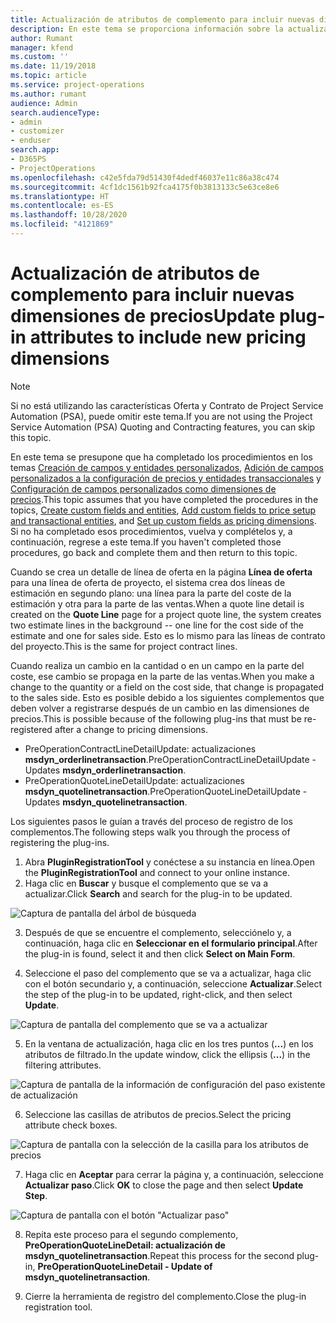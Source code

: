 ```yaml
---
title: Actualización de atributos de complemento para incluir nuevas dimensiones de precios
description: En este tema se proporciona información sobre la actualización de los atributos del complemento para las dimensiones de precios.
author: Rumant
manager: kfend
ms.custom: ''
ms.date: 11/19/2018
ms.topic: article
ms.service: project-operations
ms.author: rumant
audience: Admin
search.audienceType:
- admin
- customizer
- enduser
search.app:
- D365PS
- ProjectOperations
ms.openlocfilehash: c42e5fda79d51430f4dedf46037e11c86a38c474
ms.sourcegitcommit: 4cf1dc1561b92fca4175f0b3813133c5e63ce8e6
ms.translationtype: HT
ms.contentlocale: es-ES
ms.lasthandoff: 10/28/2020
ms.locfileid: "4121869"
---
```

# <a name="update-plug-in-attributes-to-include-new-pricing-dimensions"></a><span data-ttu-id="44d15-103">Actualización de atributos de complemento para incluir nuevas dimensiones de precios</span><span class="sxs-lookup"><span data-stu-id="44d15-103">Update plug-in attributes to include new pricing dimensions</span></span>

> [!NOTE]
> <span data-ttu-id="44d15-104">Si no está utilizando las características Oferta y Contrato de Project Service Automation (PSA), puede omitir este tema.</span><span class="sxs-lookup"><span data-stu-id="44d15-104">If you are not using the Project Service Automation (PSA) Quoting and Contracting features, you can skip this topic.</span></span>

<span data-ttu-id="44d15-105">En este tema se presupone que ha completado los procedimientos en los temas [Creación de campos y entidades personalizados](create-custom-fields-entities.md), [Adición de campos personalizados a la configuración de precios y entidades transaccionales](field-references.md) y [Configuración de campos personalizados como dimensiones de precios](set-up-pricing-dimensions.md).</span><span class="sxs-lookup"><span data-stu-id="44d15-105">This topic assumes that you have completed the procedures in the topics, [Create custom fields and entities](create-custom-fields-entities.md), [Add custom fields to price setup and transactional entities](field-references.md), and [Set up custom fields as pricing dimensions](set-up-pricing-dimensions.md).</span></span> <span data-ttu-id="44d15-106">Si no ha completado esos procedimientos, vuelva y complételos y, a continuación, regrese a este tema.</span><span class="sxs-lookup"><span data-stu-id="44d15-106">If you haven't completed those procedures, go back and complete them and then return to this topic.</span></span>

<span data-ttu-id="44d15-107">Cuando se crea un detalle de línea de oferta en la página **Línea de oferta** para una línea de oferta de proyecto, el sistema crea dos líneas de estimación en segundo plano: una línea para la parte del coste de la estimación y otra para la parte de las ventas.</span><span class="sxs-lookup"><span data-stu-id="44d15-107">When a quote line detail is created on the **Quote Line** page for a project quote line, the system creates two estimate lines in the background -- one line for the cost side of the estimate and one for sales side.</span></span> <span data-ttu-id="44d15-108">Esto es lo mismo para las líneas de contrato del proyecto.</span><span class="sxs-lookup"><span data-stu-id="44d15-108">This is the same  for project contract lines.</span></span>

<span data-ttu-id="44d15-109">Cuando realiza un cambio en la cantidad o en un campo en la parte del coste, ese cambio se propaga en la parte de las ventas.</span><span class="sxs-lookup"><span data-stu-id="44d15-109">When you make a change to the quantity or a field on the cost side, that change is propagated to the sales side.</span></span> <span data-ttu-id="44d15-110">Esto es posible debido a los siguientes complementos que deben volver a registrarse después de un cambio en las dimensiones de precios.</span><span class="sxs-lookup"><span data-stu-id="44d15-110">This is possible because of the following plug-ins that must be re-registered after a change to pricing dimensions.</span></span>

- <span data-ttu-id="44d15-111">PreOperationContractLineDetailUpdate: actualizaciones **msdyn_orderlinetransaction**.</span><span class="sxs-lookup"><span data-stu-id="44d15-111">PreOperationContractLineDetailUpdate - Updates **msdyn_orderlinetransaction**.</span></span>
- <span data-ttu-id="44d15-112">PreOperationQuoteLineDetailUpdate: actualizaciones **msdyn_quotelinetransaction**.</span><span class="sxs-lookup"><span data-stu-id="44d15-112">PreOperationQuoteLineDetailUpdate - Updates **msdyn_quotelinetransaction**.</span></span>

<span data-ttu-id="44d15-113">Los siguientes pasos le guían a través del proceso de registro de los complementos.</span><span class="sxs-lookup"><span data-stu-id="44d15-113">The following steps walk you through the process of registering the plug-ins.</span></span>

1. <span data-ttu-id="44d15-114">Abra **PluginRegistrationTool** y conéctese a su instancia en línea.</span><span class="sxs-lookup"><span data-stu-id="44d15-114">Open the **PluginRegistrationTool** and connect to your online instance.</span></span>
2. <span data-ttu-id="44d15-115">Haga clic en **Buscar** y busque el complemento que se va a actualizar.</span><span class="sxs-lookup"><span data-stu-id="44d15-115">Click **Search** and search for the plug-in to be updated.</span></span>

 ![Captura de pantalla del árbol de búsqueda](media/PRT-1.png)

3. <span data-ttu-id="44d15-117">Después de que se encuentre el complemento, selecciónelo y, a continuación, haga clic en **Seleccionar en el formulario principal**.</span><span class="sxs-lookup"><span data-stu-id="44d15-117">After the plug-in is found, select it and then click **Select on Main Form**.</span></span>

4. <span data-ttu-id="44d15-118">Seleccione el paso del complemento que se va a actualizar, haga clic con el botón secundario y, a continuación, seleccione **Actualizar**.</span><span class="sxs-lookup"><span data-stu-id="44d15-118">Select the step of the plug-in to be updated, right-click, and then select **Update**.</span></span>

 ![Captura de pantalla del complemento que se va a actualizar](media/PRT-2.png)
 
5. <span data-ttu-id="44d15-120">En la ventana de actualización, haga clic en los tres puntos (**...**) en los atributos de filtrado.</span><span class="sxs-lookup"><span data-stu-id="44d15-120">In the update window, click the ellipsis (**...**) in the filtering attributes.</span></span>

 ![Captura de pantalla de la información de configuración del paso existente de actualización](media/PRT-3.png)
 
6. <span data-ttu-id="44d15-122">Seleccione las casillas de atributos de precios.</span><span class="sxs-lookup"><span data-stu-id="44d15-122">Select the pricing attribute check boxes.</span></span>

 ![Captura de pantalla con la selección de la casilla para los atributos de precios](media/PRT-4.png)

7. <span data-ttu-id="44d15-124">Haga clic en **Aceptar** para cerrar la página y, a continuación, seleccione **Actualizar paso**.</span><span class="sxs-lookup"><span data-stu-id="44d15-124">Click **OK** to close the page and then select **Update Step**.</span></span>

 ![Captura de pantalla con el botón "Actualizar paso"](media/PRT-5.png)
 
8. <span data-ttu-id="44d15-126">Repita este proceso para el segundo complemento, **PreOperationQuoteLineDetail: actualización de msdyn_quotelinetransaction**.</span><span class="sxs-lookup"><span data-stu-id="44d15-126">Repeat this process for the second plug-in, **PreOperationQuoteLineDetail - Update of msdyn_quotelinetransaction**.</span></span>

9. <span data-ttu-id="44d15-127">Cierre la herramienta de registro del complemento.</span><span class="sxs-lookup"><span data-stu-id="44d15-127">Close the plug-in registration tool.</span></span>

